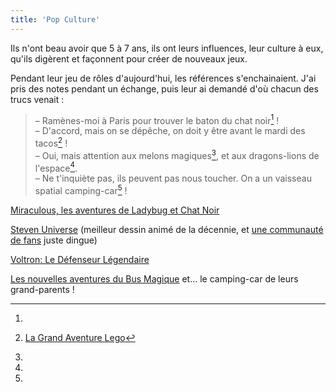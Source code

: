 ```yaml
---
title: 'Pop Culture'
---
```


Ils n'ont beau avoir que 5 à 7 ans, ils ont leurs influences, leur culture à
eux, qu'ils digèrent et façonnent pour créer de nouveaux jeux.

<!-- more -->

Pendant leur jeu de rôles d'aujourd'hui, les références s'enchainaient. J'ai
pris des notes pendant un échange, puis leur ai demandé d'où chacun des trucs
venait :

> – Ramènes-moi à Paris pour trouver le baton du chat noir[^1] !  
> – D'accord, mais on se dépêche, on doit y être avant le mardi des tacos[^2]
> !  
> – Oui, mais attention aux melons magiques[^3], et aux dragons-lions de
> l'espace[^4].  
> – Ne t'inquiète pas, ils peuvent pas nous toucher. On a un vaisseau spatial
> camping-car[^5] !

[^1]:

  [Miraculous, les aventures de Ladybug et Chat Noir](https://www.youtube.com/watch?v=sM3qHw5_vOg)

[^2]: [La Grand Aventure Lego](https://www.youtube.com/watch?v=NebLEBYigm4)
[^3]:

  [Steven Universe](https://www.youtube.com/watch?v=wSaoXwQzHnY) (meilleur
  dessin animé de la décennie, et
  [une communauté de fans](https://www.youtube.com/watch?v=MKGdqmevC5M) juste
  dingue)

[^4]:

  [Voltron: Le Défenseur Légendaire](https://www.youtube.com/watch?v=ODt9WOrB10s)

[^5]:

  [Les nouvelles aventures du Bus Magique]() et… le camping-car de leurs
  grand-parents !
